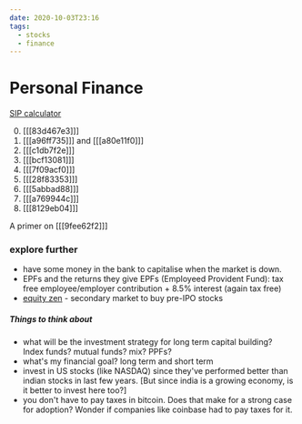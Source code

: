 ```yaml
---
date: 2020-10-03T23:16
tags: 
  - stocks
  - finance
---
```


# Personal Finance

[SIP calculator](https://sipcalculator.in/result)

0. [[[83d467e3]]]
1. [[[a96ff735]]] and [[[a80e11f0]]]
2. [[[c1db7f2e]]]
3. [[[bcf13081]]]
4. [[[7f09acf0]]]
5. [[[28f83353]]]
6. [[[5abbad88]]]
7. [[[a769944c]]]
8. [[[8129eb04]]]


A primer on [[[9fee62f2]]]


### explore further

- have some money in the bank to capitalise when the market is down.
- EPFs and the returns they give
EPFs (Employeed Provident Fund): tax free employee/employer contribution + 8.5% interest (again tax free)
- [equity zen](https://equityzen.com) - secondary market to buy pre-IPO stocks



##### Things to think about

- what will be the investment strategy for long term capital building?  
Index funds? mutual funds? mix? PPFs?
- what's my financial goal? long term and short term
- invest in US stocks (like NASDAQ) since they've performed better than indian stocks in last few years. [But since india is a growing economy, is it better to invest here too?]
- you don't have to pay taxes in bitcoin. Does that make for a strong case for adoption? Wonder if companies like coinbase had to pay taxes for it.
